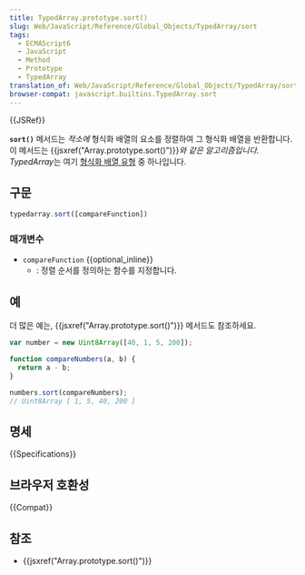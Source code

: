 ```yaml
---
title: TypedArray.prototype.sort()
slug: Web/JavaScript/Reference/Global_Objects/TypedArray/sort
tags:
  - ECMAScript6
  - JavaScript
  - Method
  - Prototype
  - TypedArray
translation_of: Web/JavaScript/Reference/Global_Objects/TypedArray/sort
browser-compat: javascript.builtins.TypedArray.sort
---
```


{{JSRef}}

**`sort()`** 메서드는 _적소에_ 형식화 배열의 요소를 정렬하여 그 형식화 배열을 반환합니다. 이 메서드는 {{jsxref("Array.prototype.sort()")}}_와 같은 알고리즘입니다._ *TypedArray*는 여기 [형식화 배열 유형](/ko/docs/Web/JavaScript/Reference/Global_Objects/TypedArray#TypedArray_objects) 중 하나입니다.

## 구문

```js
typedarray.sort([compareFunction])
```

### 매개변수

- `compareFunction` {{optional_inline}}
  - : 정렬 순서를 정의하는 함수를 지정합니다.

## 예

더 많은 예는, {{jsxref("Array.prototype.sort()")}} 메서드도 참조하세요.

```js
var number = new Uint8Array([40, 1, 5, 200]);

function compareNumbers(a, b) {
  return a - b;
}

numbers.sort(compareNumbers);
// Uint8Array [ 1, 5, 40, 200 ]
```

## 명세

{{Specifications}}

## 브라우저 호환성

{{Compat}}

## 참조

- {{jsxref("Array.prototype.sort()")}}
